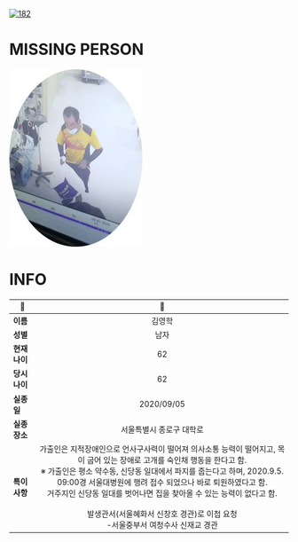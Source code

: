 [![182](https://img.shields.io/badge/%EC%8B%A4%EC%A2%85%EC%8B%A0%EA%B3%A0%EB%8A%94%20%EA%B5%AD%EB%B2%88%EC%97%86%EC%9D%B4-182-blue)](http://safe182.go.kr/index.do)

# MISSING PERSON

<img src="./missing_person.jpg">

# INFO

|🔑|💎|
|--|:--:|
|**이름**|김영학|
|**성별**|남자|
|**현재 나이**|62|
|**당시 나이**|62|
|**실종일**|2020/09/05|
|**실종 장소**|서울특별시 종로구 대학로 |
|**특이사항**|가출인은 지적장애인으로 언사구사력이 떨어져 의사소통 능력이 떨어지고, 목이 굽어 있는 장애로 고개를 숙인채 행동을 한다고 함.</br>※ 가출인은 평소 약수동, 신당동 일대에서 파지를 줍는다고 하며, 2020.9.5. 09:00경 서울대병원에 행려 접수 되었으나 바로 퇴원하였다고 함.</br>거주지인 신당동 일대를 벗어나면 집을 찾아올 수 있는 능력이 없다고 함.</br></br>발생관서(서울혜화서 신창호 경관)로 이첩 요청</br>-서울중부서 여청수사 신재교 경관|
